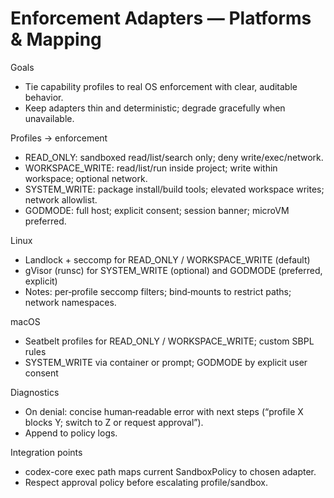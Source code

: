 # Enforcement Adapters — Platforms & Mapping

Goals
- Tie capability profiles to real OS enforcement with clear, auditable behavior.
- Keep adapters thin and deterministic; degrade gracefully when unavailable.

Profiles → enforcement
- READ_ONLY: sandboxed read/list/search only; deny write/exec/network.
- WORKSPACE_WRITE: read/list/run inside project; write within workspace; optional network.
- SYSTEM_WRITE: package install/build tools; elevated workspace writes; network allowlist.
- GODMODE: full host; explicit consent; session banner; microVM preferred.

Linux
- Landlock + seccomp for READ_ONLY / WORKSPACE_WRITE (default)
- gVisor (runsc) for SYSTEM_WRITE (optional) and GODMODE (preferred, explicit)
- Notes: per‑profile seccomp filters; bind‑mounts to restrict paths; network namespaces.

macOS
- Seatbelt profiles for READ_ONLY / WORKSPACE_WRITE; custom SBPL rules
- SYSTEM_WRITE via container or prompt; GODMODE by explicit user consent

Diagnostics
- On denial: concise human‑readable error with next steps (“profile X blocks Y; switch to Z or request approval”).
- Append to policy logs.

Integration points
- codex-core exec path maps current SandboxPolicy to chosen adapter.
- Respect approval policy before escalating profile/sandbox.

